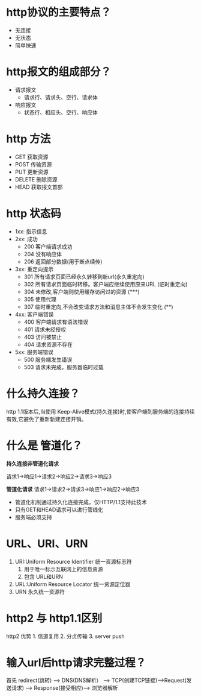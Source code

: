 # http协议的主要特点？
- 无连接
- 无状态
- 简单快速
# http报文的组成部分？
- 请求报文
  - 请求行、请求头、空行、请求体  
- 响应报文
  - 状态行、相应头、空行、响应体
# http 方法
- GET  获取资源
- POST 传输资源
- PUT   更新资源
- DELETE 删除资源
- HEAD   获取报文首部
# http 状态码
- 1xx: 指示信息
- 2xx: 成功
  - 200 客户端请求成功
  - 204 没有响应体
  - 206 返回部分数据(用于断点续传)
- 3xx: 重定向提示
  - 301 所有请求页面已经永久转移到新url(永久重定向)
  - 302 所有请求页面临时转移。客户端应继续使用原来URL (临时重定向)
  - 304 未修改,客户端则使用缓存访问过的资源 (***)
  - 305 使用代理
  - 307 临时重定向,不会改变请求方法和消息主体不会发生变化 (**)
- 4xx: 客户端错误
  - 400 客户端请求有语法错误
  - 401 请求未经授权
  - 403 访问被禁止
  - 404 请求资源不存在 
- 5xx: 服务端错误
  - 500 服务端发生错误
  - 503 请求未完成，服务器临时过载
# 什么持久连接？
http 1.1版本后,当使用 Keep-Alive模式(持久连接)时,使客户端到服务端的连接持续有效,它避免了重新新建连接开销。
# 什么是 管道化？
**持久连接非管道化请求**

请求1->响应1->请求2->响应2->请求3->响应3

**管道化请求**
请求1->请求2->请求3->响应1->响应2->响应3

- 管道化机制通过持久化连接完成，仅HTTP/1.1支持此技术
- 只有GET和HEAD请求可以进行管线化
- 服务端必须支持
#  URL、URI、URN
1.  URI:Uniform Resource Identifier 统一资源标志符
    1. 用于唯一标示互联网上的信息资源
    2. 包含 URL和URN
2.  URL:Uniform Resource Locator 统一资源定位器
3. URN 永久统一资源符

# http2 与 http1.1区别
http2 优势
    1. 信道复用
    2. 分贞传输
    3. server push

# 输入url后http请求完整过程？
首先 redirect(跳转) --> DNS(DNS解析） --> TCP(创建TCP链接)-->Request(发送请求) --> Response(接受相应)--> 浏览器解析